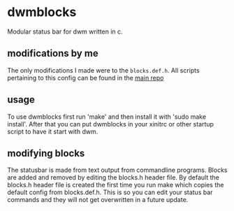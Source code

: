 # dwmblocks
Modular status bar for dwm written in c.

## modifications by me

The only modifications I made were to the `blocks.def.h`. All scripts pertaining to this config can be found in the [main repo](https://github.com/Zaedus/arc-dotfiles)

## usage
To use dwmblocks first run 'make' and then install it with 'sudo make install'.
After that you can put dwmblocks in your xinitrc or other startup script to have it start with dwm.

## modifying blocks
The statusbar is made from text output from commandline programs.
Blocks are added and removed by editing the blocks.h header file.
By default the blocks.h header file is created the first time you run make which copies the default config from blocks.def.h.
This is so you can edit your status bar commands and they will not get overwritten in a future update.

